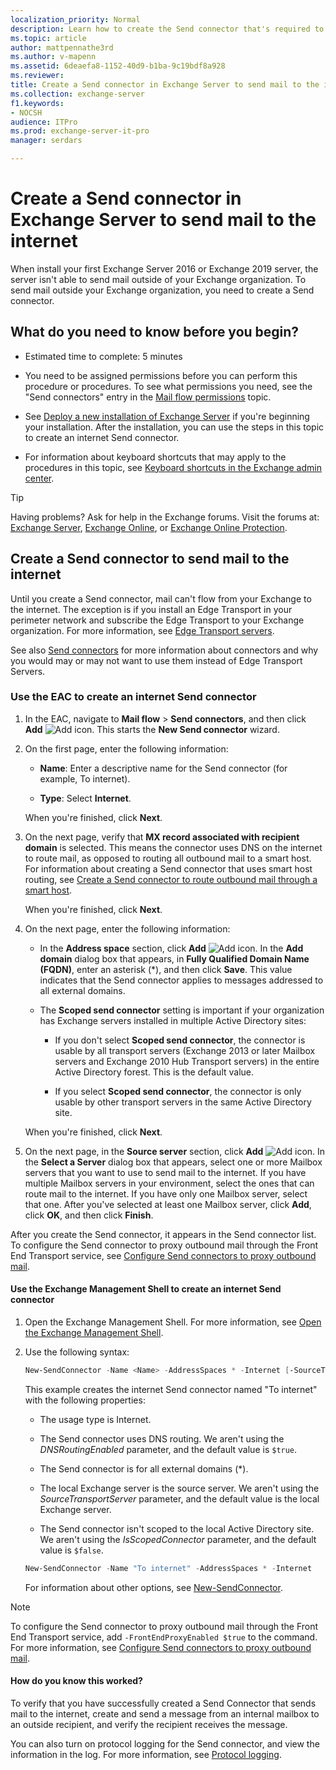 ```yaml
---
localization_priority: Normal
description: Learn how to create the Send connector that's required to send mail to the internet in Exchange 2016 and Exchange 2019.
ms.topic: article
author: mattpennathe3rd
ms.author: v-mapenn
ms.assetid: 6deaefa8-1152-40d9-b1ba-9c19bdf8a928
ms.reviewer:
title: Create a Send connector in Exchange Server to send mail to the internet
ms.collection: exchange-server
f1.keywords:
- NOCSH
audience: ITPro
ms.prod: exchange-server-it-pro
manager: serdars

---
```


# Create a Send connector in Exchange Server to send mail to the internet

When install your first Exchange Server 2016 or Exchange 2019 server, the server isn't able to send mail outside of your Exchange organization. To send mail outside your Exchange organization, you need to create a Send connector.

## What do you need to know before you begin?

- Estimated time to complete: 5 minutes

- You need to be assigned permissions before you can perform this procedure or procedures. To see what permissions you need, see the "Send connectors" entry in the [Mail flow permissions](../../permissions/feature-permissions/mail-flow-permissions.md) topic.

- See [Deploy a new installation of Exchange Server](../../plan-and-deploy/deploy-new-installations/deploy-new-installations.md) if you're beginning your installation. After the installation, you can use the steps in this topic to create an internet Send connector.

- For information about keyboard shortcuts that may apply to the procedures in this topic, see [Keyboard shortcuts in the Exchange admin center](../../about-documentation/exchange-admin-center-keyboard-shortcuts.md).

> [!TIP]
> Having problems? Ask for help in the Exchange forums. Visit the forums at: [Exchange Server](https://go.microsoft.com/fwlink/p/?linkId=60612), [Exchange Online](https://go.microsoft.com/fwlink/p/?linkId=267542), or [Exchange Online Protection](https://go.microsoft.com/fwlink/p/?linkId=285351).

## Create a Send connector to send mail to the internet

Until you create a Send connector, mail can't flow from your Exchange to the internet. The exception is if you install an Edge Transport in your perimeter network and subscribe the Edge Transport to your Exchange organization. For more information, see [Edge Transport servers](../../architecture/edge-transport-servers/edge-transport-servers.md).

See also [Send connectors](send-connectors.md) for more information about connectors and why you would may or may not want to use them instead of Edge Transport Servers.

### Use the EAC to create an internet Send connector

1. In the EAC, navigate to **Mail flow** \> **Send connectors**, and then click **Add** ![Add icon](../../media/ITPro_EAC_AddIcon.png). This starts the **New Send connector** wizard.

2. On the first page, enter the following information:

   - **Name**: Enter a descriptive name for the Send connector (for example, To internet).

   - **Type**: Select **Internet**.

   When you're finished, click **Next**.

3. On the next page, verify that **MX record associated with recipient domain** is selected. This means the connector uses DNS on the internet to route mail, as opposed to routing all outbound mail to a smart host. For information about creating a Send connector that uses smart host routing, see [Create a Send connector to route outbound mail through a smart host](outbound-smart-host-routing.md).

   When you're finished, click **Next**.

4. On the next page, enter the following information:

   - In the **Address space** section, click **Add** ![Add icon](../../media/ITPro_EAC_AddIcon.png). In the **Add domain** dialog box that appears, in **Fully Qualified Domain Name (FQDN)**, enter an asterisk (\*), and then click **Save**. This value indicates that the Send connector applies to messages addressed to all external domains.

   - The **Scoped send connector** setting is important if your organization has Exchange servers installed in multiple Active Directory sites:

     - If you don't select **Scoped send connector**, the connector is usable by all transport servers (Exchange 2013 or later Mailbox servers and Exchange 2010 Hub Transport servers) in the entire Active Directory forest. This is the default value.

     - If you select **Scoped send connector**, the connector is only usable by other transport servers in the same Active Directory site.

   When you're finished, click **Next**.

5. On the next page, in the **Source server** section, click **Add** ![Add icon](../../media/ITPro_EAC_AddIcon.png). In the **Select a Server** dialog box that appears, select one or more Mailbox servers that you want to use to send mail to the internet. If you have multiple Mailbox servers in your environment, select the ones that can route mail to the internet. If you have only one Mailbox server, select that one. After you've selected at least one Mailbox server, click **Add**, click **OK**, and then click **Finish**.

After you create the Send connector, it appears in the Send connector list. To configure the Send connector to proxy outbound mail through the Front End Transport service, see [Configure Send connectors to proxy outbound mail](proxy-outbound-mail.md).

#### Use the Exchange Management Shell to create an internet Send connector

1. Open the Exchange Management Shell. For more information, see [Open the Exchange Management Shell](https://docs.microsoft.com/powershell/exchange/open-the-exchange-management-shell).

2. Use the following syntax:

   ```PowerShell
   New-SendConnector -Name <Name> -AddressSpaces * -Internet [-SourceTransportServer <fqdn1>,<fqdn2>...]
   ```

   This example creates the internet Send connector named "To internet" with the following properties:

   - The usage type is Internet.

   - The Send connector uses DNS routing. We aren't using the _DNSRoutingEnabled_ parameter, and the default value is `$true`.

   - The Send connector is for all external domains (\*).

   - The local Exchange server is the source server. We aren't using the _SourceTransportServer_ parameter, and the default value is the local Exchange server.

   - The Send connector isn't scoped to the local Active Directory site. We aren't using the _IsScopedConnector_ parameter, and the default value is `$false`.

   ```PowerShell
   New-SendConnector -Name "To internet" -AddressSpaces * -Internet
   ```

   For information about other options, see [New-SendConnector](https://docs.microsoft.com/powershell/module/exchange/new-sendconnector).

> [!NOTE]
> To configure the Send connector to proxy outbound mail through the Front End Transport service, add `-FrontEndProxyEnabled $true` to the command. For more information, see [Configure Send connectors to proxy outbound mail](proxy-outbound-mail.md).

#### How do you know this worked?

To verify that you have successfully created a Send Connector that sends mail to the internet, create and send a message from an internal mailbox to an outside recipient, and verify the recipient receives the message.

You can also turn on protocol logging for the Send connector, and view the information in the log. For more information, see [Protocol logging](protocol-logging.md).
